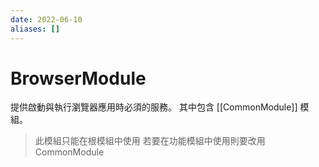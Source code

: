 ```yaml
---
date: 2022-06-10
aliases: []
---
```


# BrowserModule

提供啟動與執行瀏覽器應用時必須的服務。
其中包含 [[CommonModule]] 模組。

> 此模組只能在根模組中使用
> 若要在功能模組中使用則要改用 CommonModule
